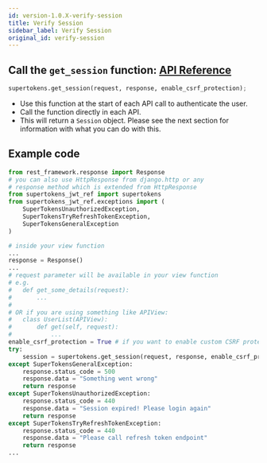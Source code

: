 ```yaml
---
id: version-1.0.X-verify-session
title: Verify Session
sidebar_label: Verify Session
original_id: verify-session
---
```


## Call the ```get_session``` function: [API Reference](api-reference#get_sessionrequest-response-enable_csrf_protection)
```python
supertokens.get_session(request, response, enable_csrf_protection);
```
- Use this function at the start of each API call to authenticate the user. 
- Call the function directly in each API.
- This will return a ```Session``` object. Please see the next section for information with what you can do with this.

<div class="divider"></div>

## Example code
```python
from rest_framework.response import Response
# you can also use HttpResponse from django.http or any
# response method which is extended from HttpResponse
from supertokens_jwt_ref import supertokens
from supertokens_jwt_ref.exceptions import (
    SuperTokensUnauthorizedException,
    SuperTokensTryRefreshTokenException,
    SuperTokensGeneralException
)

# inside your view function
...
response = Response()
...
# request parameter will be available in your view function
# e.g.
#   def get_some_details(request):
#       ...
#
# OR if you are using something like APIView:
#   class UserList(APIView):
#       def get(self, request):
#           ...
enable_csrf_protection = True # if you want to enable custom CSRF protection by supertokens (recommended)
try:
    session = supertokens.get_session(request, response, enable_csrf_protection)
except SuperTokensGeneralException:
    response.status_code = 500
    response.data = "Something went wrong"
    return response
except SuperTokensUnauthorizedException:
    response.status_code = 440
    response.data = "Session expired! Please login again"
    return response
except SuperTokensTryRefreshTokenException:
    response.status_code = 440
    response.data = "Please call refresh token endpoint"
    return response
...
```
